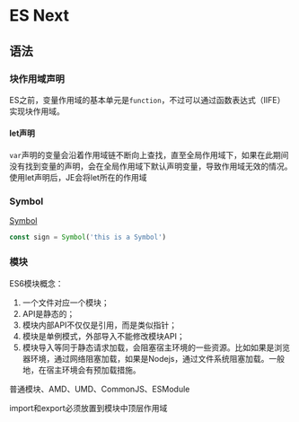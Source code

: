# ES Next

## 语法

### 块作用域声明

ES之前，变量作用域的基本单元是`function`，不过可以通过函数表达式（IIFE）实现块作用域。

#### let声明
`var`声明的变量会沿着作用域链不断向上查找，直至全局作用域下，如果在此期间没有找到变量的声明，会在全局作用域下默认声明变量，导致作用域无效的情况。使用let声明后，JE会将let所在的作用域


### Symbol

[Symbol](https://developer.mozilla.org/en-US/docs/Web/JavaScript/Reference/Global_Objects/Symbol)

```js
const sign = Symbol('this is a Symbol')
```

### 模块

ES6模块概念：
1. 一个文件对应一个模块；
2. API是静态的；
3. 模块内部API不仅仅是引用，而是类似指针；
4. 模块是单例模式，外部导入不能修改模块API；
5. 模块导入等同于静态请求加载，会阻塞宿主环境的一些资源。比如如果是浏览器环境，通过网络阻塞加载，如果是Nodejs，通过文件系统阻塞加载。一般地，在宿主环境会有预加载措施。

普通模块、AMD、UMD、CommonJS、ESModule

import和export必须放置到模块中顶层作用域